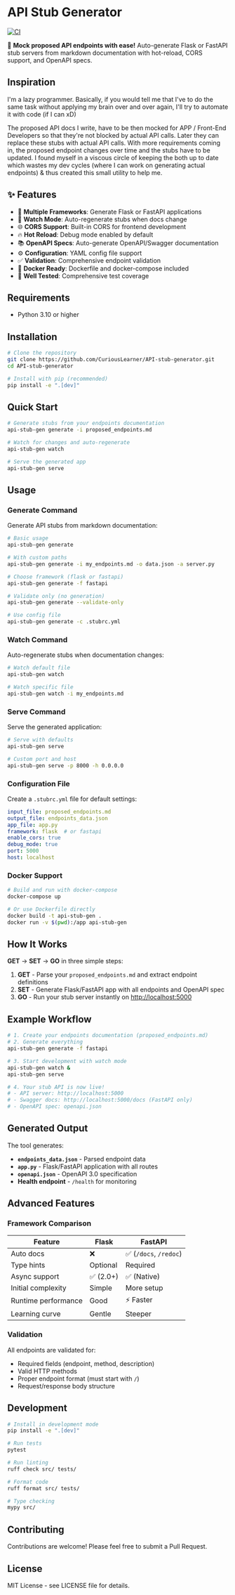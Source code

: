 # API Stub Generator

[![CI](https://github.com/CuriousLearner/API-stub-generator/workflows/CI/badge.svg)](https://github.com/CuriousLearner/API-stub-generator/actions)

🚀 **Mock proposed API endpoints with ease!** Auto-generate Flask or FastAPI stub servers from markdown documentation with hot-reload, CORS support, and OpenAPI specs.

## Inspiration

I'm a lazy programmer. Basically, if you would tell me that I've to do the same task without applying my brain over and over again, I'll try to automate it with code (if I can xD)

The proposed API docs I write, have to be then mocked for APP / Front-End Developers so that they're not blocked by actual API calls. Later they can replace these stubs with actual API calls. With more requirements coming in, the proposed endpoint changes over time and the stubs have to be updated. I found myself in a viscous circle of keeping the both up to date which wastes my dev cycles (where I can work on generating actual endpoints) & thus created this small utility to help me.

## ✨ Features

- 🎯 **Multiple Frameworks**: Generate Flask or FastAPI applications
- 🔄 **Watch Mode**: Auto-regenerate stubs when docs change
- 🌐 **CORS Support**: Built-in CORS for frontend development
- 🔥 **Hot Reload**: Debug mode enabled by default
- 📚 **OpenAPI Specs**: Auto-generate OpenAPI/Swagger documentation
- ⚙️ **Configuration**: YAML config file support
- ✅ **Validation**: Comprehensive endpoint validation
- 🐳 **Docker Ready**: Dockerfile and docker-compose included
- 🧪 **Well Tested**: Comprehensive test coverage

## Requirements

- Python 3.10 or higher

## Installation

```bash
# Clone the repository
git clone https://github.com/CuriousLearner/API-stub-generator.git
cd API-stub-generator

# Install with pip (recommended)
pip install -e ".[dev]"
```

## Quick Start

```bash
# Generate stubs from your endpoints documentation
api-stub-gen generate -i proposed_endpoints.md

# Watch for changes and auto-regenerate
api-stub-gen watch

# Serve the generated app
api-stub-gen serve
```

## Usage

### Generate Command

Generate API stubs from markdown documentation:

```bash
# Basic usage
api-stub-gen generate

# With custom paths
api-stub-gen generate -i my_endpoints.md -o data.json -a server.py

# Choose framework (flask or fastapi)
api-stub-gen generate -f fastapi

# Validate only (no generation)
api-stub-gen generate --validate-only

# Use config file
api-stub-gen generate -c .stubrc.yml
```

### Watch Command

Auto-regenerate stubs when documentation changes:

```bash
# Watch default file
api-stub-gen watch

# Watch specific file
api-stub-gen watch -i my_endpoints.md
```

### Serve Command

Serve the generated application:

```bash
# Serve with defaults
api-stub-gen serve

# Custom port and host
api-stub-gen serve -p 8000 -h 0.0.0.0
```

### Configuration File

Create a `.stubrc.yml` file for default settings:

```yaml
input_file: proposed_endpoints.md
output_file: endpoints_data.json
app_file: app.py
framework: flask  # or fastapi
enable_cors: true
debug_mode: true
port: 5000
host: localhost
```

### Docker Support

```bash
# Build and run with docker-compose
docker-compose up

# Or use Dockerfile directly
docker build -t api-stub-gen .
docker run -v $(pwd):/app api-stub-gen
```


## How It Works

**GET** → **SET** → **GO** in three simple steps:

1. **GET** - Parse your `proposed_endpoints.md` and extract endpoint definitions
2. **SET** - Generate Flask/FastAPI app with all endpoints and OpenAPI spec
3. **GO** - Run your stub server instantly on [http://localhost:5000](http://localhost:5000)

## Example Workflow

```bash
# 1. Create your endpoints documentation (proposed_endpoints.md)
# 2. Generate everything
api-stub-gen generate -f fastapi

# 3. Start development with watch mode
api-stub-gen watch &
api-stub-gen serve

# 4. Your stub API is now live!
# - API server: http://localhost:5000
# - Swagger docs: http://localhost:5000/docs (FastAPI only)
# - OpenAPI spec: openapi.json
```

## Generated Output

The tool generates:
- **`endpoints_data.json`** - Parsed endpoint data
- **`app.py`** - Flask/FastAPI application with all routes
- **`openapi.json`** - OpenAPI 3.0 specification
- **Health endpoint** - `/health` for monitoring

## Advanced Features

### Framework Comparison

| Feature | Flask | FastAPI |
|---------|-------|---------|
| Auto docs | ❌ | ✅ (`/docs`, `/redoc`) |
| Type hints | Optional | Required |
| Async support | ✅ (2.0+) | ✅ (Native) |
| Initial complexity | Simple | More setup |
| Runtime performance | Good | ⚡ Faster |
| Learning curve | Gentle | Steeper |

### Validation

All endpoints are validated for:
- Required fields (endpoint, method, description)
- Valid HTTP methods
- Proper endpoint format (must start with `/`)
- Request/response body structure

## Development

```bash
# Install in development mode
pip install -e ".[dev]"

# Run tests
pytest

# Run linting
ruff check src/ tests/

# Format code
ruff format src/ tests/

# Type checking
mypy src/
```

## Contributing

Contributions are welcome! Please feel free to submit a Pull Request.

## License

MIT License - see LICENSE file for details.
